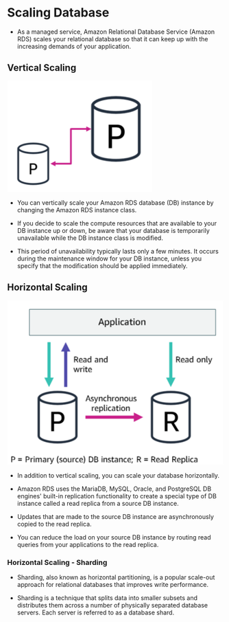 # Scaling Database

- As a managed service, Amazon Relational Database Service (Amazon RDS) scales your relational database so that it can keep up with the increasing demands of your application.

## Vertical Scaling

![Vertical Scaling](./images/v-scaling.png)

- You can vertically scale your Amazon RDS database (DB) instance by changing the Amazon RDS instance class.

- If you decide to scale the compute resources that are available to your DB instance up or down, be aware that your database is temporarily unavailable while the DB instance class is modified.

- This period of unavailability typically lasts only a few minutes. It occurs during the maintenance window for your DB instance, unless you specify that the modification should be applied immediately.

## Horizontal Scaling

![Horizontal Scaling](./images/h-scaling.png)

- In addition to vertical scaling, you can scale your database horizontally.

- Amazon RDS uses the MariaDB, MySQL, Oracle, and PostgreSQL DB engines' built-in replication functionality to create a special type of DB instance called a read replica from a source DB instance.

- Updates that are made to the source DB instance are asynchronously copied to the read replica.

- You can reduce the load on your source DB instance by routing read queries from your applications to the read replica.

### Horizontal Scaling - Sharding

- Sharding, also known as horizontal partitioning, is a popular scale-out approach for relational databases that improves write performance.

- Sharding is a technique that splits data into smaller subsets and distributes them across a number of physically separated database servers. Each server is referred to as a database shard.
